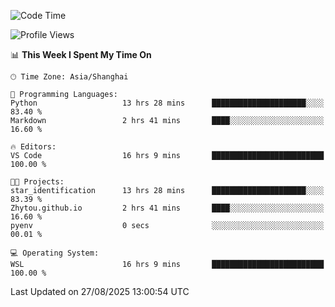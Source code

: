 <!--START_SECTION:waka-->
![Code Time](http://img.shields.io/badge/Code%20Time-3%2C096%20hrs%2029%20mins-blue)

![Profile Views](http://img.shields.io/badge/Profile%20Views-0-blue)

📊 **This Week I Spent My Time On** 

```text
🕑︎ Time Zone: Asia/Shanghai

💬 Programming Languages: 
Python                   13 hrs 28 mins      █████████████████████░░░░   83.40 % 
Markdown                 2 hrs 41 mins       ████░░░░░░░░░░░░░░░░░░░░░   16.60 % 

🔥 Editors: 
VS Code                  16 hrs 9 mins       █████████████████████████   100.00 % 

🐱‍💻 Projects: 
star_identification      13 hrs 28 mins      █████████████████████░░░░   83.39 % 
Zhytou.github.io         2 hrs 41 mins       ████░░░░░░░░░░░░░░░░░░░░░   16.60 % 
pyenv                    0 secs              ░░░░░░░░░░░░░░░░░░░░░░░░░   00.01 % 

💻 Operating System: 
WSL                      16 hrs 9 mins       █████████████████████████   100.00 % 
```


 Last Updated on 27/08/2025 13:00:54 UTC
<!--END_SECTION:waka-->